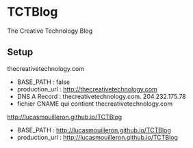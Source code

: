 TCTBlog
=======

The Creative Technology Blog

Setup
-----
thecreativetechnology.com
- BASE_PATH : false
- production_url : http://thecreativetechnology.com
- DNS A Record : thecreativetechnology.com. 204.232.175.78
- fichier CNAME qui contient thecreativetechnology.com

http://lucasmouilleron.github.io/TCTBlog
- BASE_PATH : http://lucasmouilleron.github.io/TCTBlog
- production_url : http://lucasmouilleron.github.io/TCTBlog
